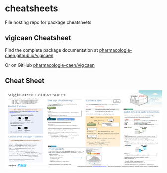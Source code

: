 
# cheatsheets

File hosting repo for package cheatsheets

## vigicaen Cheatsheet

Find the complete package documentation at
[pharmacologie-caen.github.io/vigicaen](https://pharmacologie-caen.github.io/vigicaen/)

Or on GitHub
[pharmacologie-caen/vigicaen](https://github.com/pharmacologie-caen/vigicaen)

## Cheat Sheet

<a href="https://github.com/pharmacologie-caen/cheatsheets/pdf/vigicaen.pdf"><img src="https://raw.githubusercontent.com/pharmacologie-caen/cheatsheets/main/pdf/vigicaen.png" width="630" height="252"/></a>
